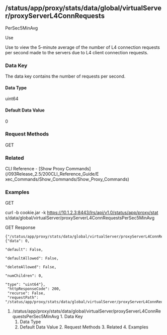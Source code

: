 ## /status/app/proxy/stats/data/global/virtualServer/proxyServerL4ConnRequests
PerSec5MinAvg

Use

Use to view the 5-minute average of the number of L4 connection requests per
second made to the servers due to L4 client connection requests.

### Data Key

The data key contains the number of requests per second.

#### Data Type

uint64

#### Default Data Value

0

### Request Methods

GET

### Related

CLI Reference - [Show Proxy Commands](/093Release_2.5/200CLI_Reference_Guide/E
xec_Commands/Show_Commands/Show_Proxy_Commands)

### Examples

GET

curl -b cookie.jar -k https://10.1.2.3:8443/lrs/api/v1.0/status/app/proxy/stat
s/data/global/virtualServer/proxyServerL4ConnRequestsPerSec5MinAvg

GET Response

    
    {"/status/app/proxy/stats/data/global/virtualServer/proxyServerL4ConnRequestsPerSec5MinAvg": {"data": 0,
                                                                                                   "default": False,
                                                                                                   "defaultAllowed": False,
                                                                                                   "deleteAllowed": False,
                                                                                                   "numChildren": 0,
                                                                                                   "type": "uint64"},
     "httpResponseCode": 200,
     "recurse": False,
     "requestPath": "/status/app/proxy/stats/data/global/virtualServer/proxyServerL4ConnRequestsPerSec5MinAvg"}
    

  1. /status/app/proxy/stats/data/global/virtualServer/proxyServerL4ConnRequestsPerSec5MinAvg
    1. Data Key
      1. Data Type
      2. Default Data Value
    2. Request Methods
    3. Related
    4. Examples


